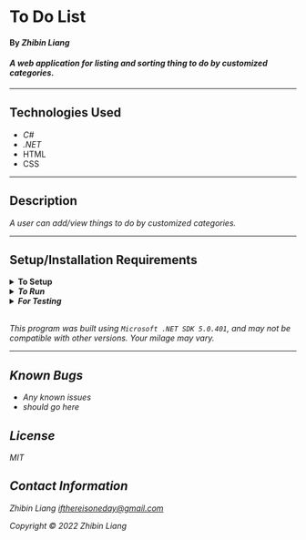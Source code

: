 # To Do List

#### By _**Zhibin Liang**_  

#### _A web application for listing and sorting thing to do by customized categories._  

---
## Technologies Used

* _C#_
* _.NET_
* HTML
* CSS

---
## Description

_A user can add/view things to do by customized categories._

---
## Setup/Installation Requirements

<details>
<summary><strong>To Setup</strong></summary>
<li>Install <em>Microsoft .NET SDK<em></li>
<li>Clone the repo

```
$ git clone https://github.com/zbl14/ToDoList.Solution.git
```
</li>
</details>

<details>
<summary><strong>To Run</strong></summary>
Navigate to  
   <pre>ToDoList.Solution
   ├── <strong>ToDoList</strong>
   └── ToDoList.Tests</pre>

```
$ dotnet restore
```
```
$ dotnet run
```
</details>

<details>
<summary><strong>For Testing</strong></summary>
Navigate to  
    <pre>ToDoList.Solution
    ├── ToDoList
    └── <strong>ToDoList.Tests</strong></pre>

```
$ dotnet restore
```
```sh
$ dotnet test
```

</details>
<br/>

This program was built using *`Microsoft .NET SDK 5.0.401`*, and may not be compatible with other versions. Your milage may vary.

---
## Known Bugs

* _Any known issues_
* _should go here_

## License
MIT

## Contact Information
Zhibin Liang <ifthereisoneday@gmail.com>

Copyright &copy; 2022 Zhibin Liang
